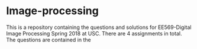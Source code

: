 # Image-processing
This is a repository containing the questions and solutions for EE569-Digital Image Processing Spring 2018 at USC. There are
4 assignments in total. The questions are contained in the 
